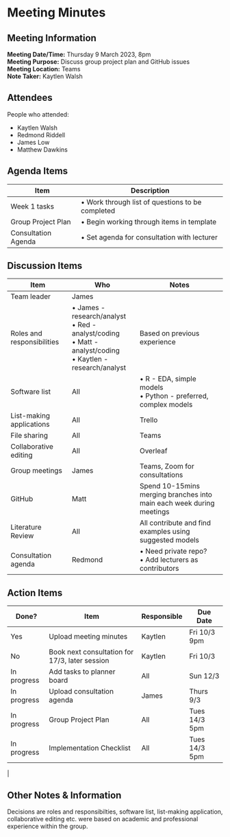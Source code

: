 # Meeting Minutes
## Meeting Information
**Meeting Date/Time:** Thursday 9 March 2023, 8pm  
**Meeting Purpose:** Discuss group project plan and GitHub issues  
**Meeting Location:** Teams  
**Note Taker:** Kaytlen Walsh  

## Attendees
People who attended:
- Kaytlen Walsh
- Redmond Riddell
- James Low
- Matthew Dawkins

## Agenda Items

Item | Description |
---- | ----
Week 1 tasks | • Work through list of questions to be completed |
Group Project Plan | • Begin working through items in template  |
Consultation Agenda | • Set agenda for consultation with lecturer  |

## Discussion Items
Item | Who | Notes |
---- | ---- | ---- |
Team leader | James |  |
Roles and responsibilities | • James - research/analyst<br>• Red - analyst/coding<br>• Matt - analyst/coding<br>• Kaytlen - research/analyst | Based on previous experience |
Software list | All | • R - EDA, simple models<br>• Python - preferred, complex models |
List-making applications | All | Trello |
File sharing| All | Teams |
Collaborative editing | All | Overleaf |
Group meetings | James | Teams, Zoom for consultations |
GitHub | Matt | Spend 10-15mins merging branches into main each week during meetings |
Literature Review | All | All contribute and find examples using suggested models |
Consultation agenda | Redmond | • Need private repo?<br>• Add lecturers as contributors |


## Action Items
| Done? | Item | Responsible | Due Date |
| ---- | ---- | ---- | ---- |
| Yes | Upload meeting minutes | Kaytlen | Fri 10/3 9pm |
| No | Book next consultation for 17/3, later session  | Kaytlen | Fri 10/3 |
| In progress | Add tasks to planner board | All | Sun 12/3 |
| In progress | Upload consultation agenda  | James | Thurs 9/3 |
| In progress | Group Project Plan | All | Tues 14/3 5pm |
| In progress | Implementation Checklist | All | Tues 14/3 5pm |
| 


## Other Notes & Information
Decisions are roles and responsibilties, software list, list-making application, collaborative editing etc. were based on academic and professional experience within the group.
